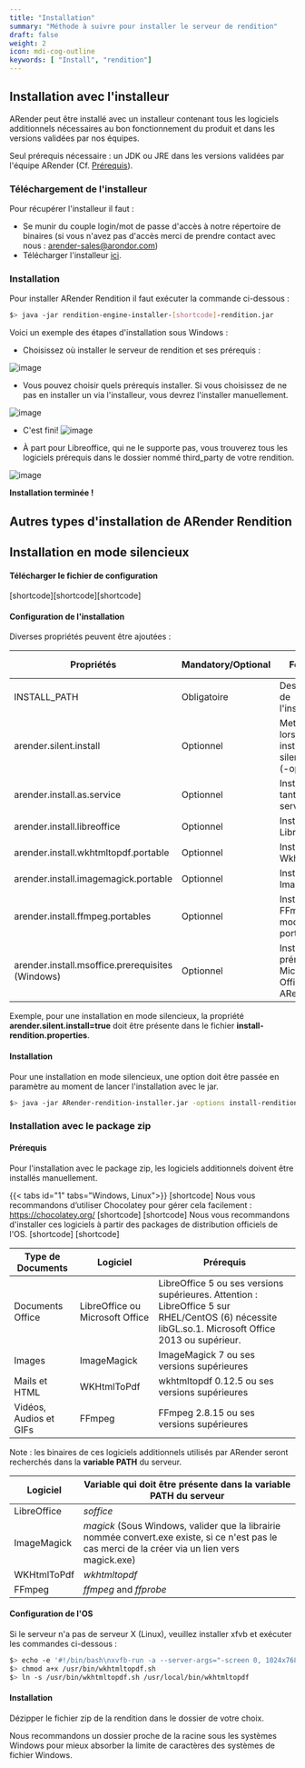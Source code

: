 ```yaml
---
title: "Installation"
summary: "Méthode à suivre pour installer le serveur de rendition"
draft: false
weight: 2
icon: mdi-cog-outline
keywords: [ "Install", "rendition"]
---
```



## Installation avec l'installeur

ARender peut être installé avec un installeur contenant tous les logiciels additionnels nécessaires au bon fonctionnement du produit et dans les versions validées par nos équipes.

Seul prérequis nécessaire : un JDK ou JRE dans les versions validées par l'équipe ARender (Cf. [Prérequis](broken-link.md)).

### Téléchargement de l'installeur

Pour récupérer l'installeur il faut : 
* Se munir du couple login/mot de passe d'accès à notre répertoire de binaires (si vous n'avez pas d'accès merci de prendre contact avec nous : arender-sales@arondor.com)
* Télécharger l'installeur [ici](https://artifactory.arondor.cloud/artifactory/arondor-all/com/arondor/arender/micro/services/rendition-engine-installer/[shortcode]/rendition-engine-installer-[shortcode]-rendition.jar).

### Installation

Pour installer ARender Rendition il faut exécuter la commande ci-dessous :

```bash
$> java -jar rendition-engine-installer-[shortcode]-rendition.jar
```

Voici un exemple des étapes d'installation sous Windows :

* Choisissez où installer le serveur de rendition et ses prérequis :

![image]([shortcode])

* Vous pouvez choisir quels prérequis installer. Si vous choisissez de ne pas en installer un via l'installeur, vous devrez l'installer manuellement.

![image]([shortcode])

* C'est fini! 
![image]([shortcode])

* À part pour Libreoffice, qui ne le supporte pas, vous trouverez tous les logiciels prérequis dans le dossier nommé third_party de votre rendition.

![image]([shortcode])

**Installation terminée !**

## Autres types d'installation de ARender Rendition

## Installation en mode silencieux

#### Télécharger le fichier de configuration

[shortcode][shortcode][shortcode]

#### Configuration de l'installation

Diverses propriétés peuvent être ajoutées : 

| Propriétés                                       | Mandatory/Optional | Fonction                                                     | Valeurs possibles |
| ------------------------------------------------ | ------------------ | ------------------------------------------------------------ | ----------------- |
| INSTALL_PATH                                     |    Obligatoire        | Destination de l'installation                                | Chemin absolue    |
| arender.silent.install                           | Optionnel          | Mettre à true lors d'une installation silencieuse (-options) | True/false        |
| arender.install.as.service                       | Optionnel          | Installer en tant que service                                | True/false        |
| arender.install.libreoffice                      | Optionnel          | Installer Libreoffice                                        | True/false        |
| arender.install.wkhtmltopdf.portable             | Optionnel          | Installer Wkhtmltopdf                                        | True/false        |
| arender.install.imagemagick.portable             | Optionnel          | Installer ImageMagick                                        | True/false        |
| arender.install.ffmpeg.portables                 | Optionnel          | Installer FFmpeg en mode portable                            | True/false        |
| arender.install.msoffice.prerequisites (Windows) | Optionnel          | Installer les prérequis Microsoft Office pour ARender        | True/false        |

Exemple, pour une installation en mode silencieux, la propriété **arender.silent.install=true** doit être présente dans le fichier **install-rendition.properties**.

#### Installation

Pour une installation en mode silencieux, une option doit être passée en paramètre au moment de lancer l'installation avec le jar.
```bash
$> java -jar ARender-rendition-installer.jar -options install-rendition.properties
```

### Installation avec le package zip

#### Prérequis

Pour l'installation avec le package zip, les logiciels additionnels doivent être installés manuellement.

{{< tabs id="1" tabs="Windows, Linux">}}
[shortcode]
Nous vous recommandons d’utiliser Chocolatey pour gérer cela facilement : <https://chocolatey.org/>
[shortcode]
[shortcode]
Nous vous recommandons d'installer ces logiciels à partir des packages de distribution officiels de l'OS. 
[shortcode]
[shortcode]

| Type de Documents       | Logiciel                        | Prérequis                                                                                                                                          |
| ----------------------- | ------------------------------- | -------------------------------------------------------------------------------------------------------------------------------------------------- |
| Documents Office        | LibreOffice ou Microsoft Office | LibreOffice 5 ou ses versions supérieures. Attention : LibreOffice 5 sur RHEL/CentOS (6) nécessite libGL.so.1. Microsoft Office 2013 ou supérieur. |
| Images                  | ImageMagick                     | ImageMagick 7 ou ses versions supérieures                                                                                                          |
| Mails et HTML           | WKHtmlToPdf                     | wkhtmltopdf 0.12.5 ou ses versions supérieures                                                                                                     |
| Vidéos, Audios et GIFs  | FFmpeg                          | FFmpeg 2.8.15 ou ses versions supérieures                                                                                                          |

Note : les binaires de ces logiciels additionnels utilisés par ARender seront recherchés dans la **variable PATH** du serveur.

| Logiciel    | Variable qui doit être présente dans la variable PATH du serveur                                                                                  |
| ----------- | ------------------------------------------------------------------------------------------------------------------------------------------------- |
| LibreOffice | *soffice*                                                                                                                                         |
| ImageMagick | *magick* (Sous Windows, valider que la librairie nommée convert.exe existe, si ce n'est pas le cas merci de la créer via un lien vers magick.exe) |
| WKHtmlToPdf | *wkhtmltopdf*                                                                                                                                     |
| FFmpeg      | *ffmpeg* and *ffprobe*                                                                                                                            |

#### Configuration de l'OS

Si le serveur n'a pas de serveur X (Linux), veuillez installer xfvb et exécuter les commandes ci-dessous :

```bash
$> echo -e '#!/bin/bash\nxvfb-run -a --server-args="-screen 0, 1024x768x24" /usr/bin/wkhtmltopdf -q $*' > /usr/bin/wkhtmltopdf.sh
$> chmod a+x /usr/bin/wkhtmltopdf.sh
$> ln -s /usr/bin/wkhtmltopdf.sh /usr/local/bin/wkhtmltopdf
```

#### Installation

Dézipper le fichier zip de la rendition dans le dossier de votre choix.

Nous recommandons un dossier proche de la racine sous les systèmes
Windows pour mieux absorber la limite de caractères des systèmes de
fichier Windows.